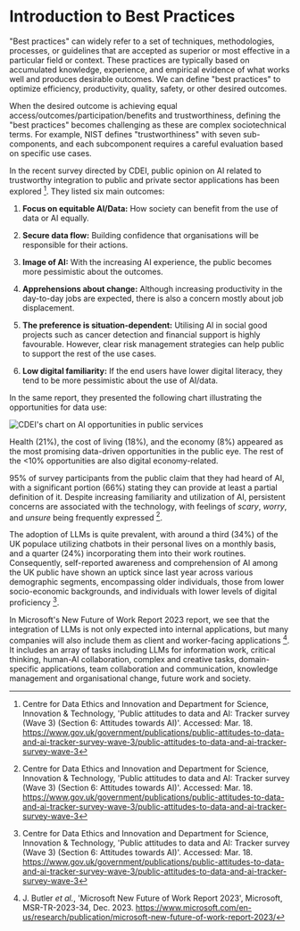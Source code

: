 # Introduction to Best Practices

"Best practices" can widely refer to a set of techniques, methodologies, processes, or guidelines that are accepted as superior or most effective in a particular field or context. These practices are typically based on accumulated knowledge, experience, and empirical evidence of what works well and produces desirable outcomes. We can define "best practices" to optimize efficiency, productivity, quality, safety, or other desired outcomes.

When the desired outcome is achieving equal access/outcomes/participation/benefits and trustworthiness, defining the "best practices" becomes challenging as these are complex sociotechnical terms. For example, NIST defines "trustworthiness" with seven sub-components, and each subcomponent requires a careful evaluation based on specific use cases.

In the recent survey directed by CDEI, public opinion on AI related to trustworthy integration to public and private sector applications has been explored [^1]. They listed six main outcomes:

1.  **Focus on equitable AI/Data:** How society can benefit from the use of data or AI equally.

2.  **Secure data flow:** Building confidence that organisations will be responsible for their actions.

3.  **Image of AI:** With the increasing AI experience, the public becomes more pessimistic about the outcomes.

4.  **Apprehensions about change:** Although increasing productivity in the day-to-day jobs are expected, there is also a concern mostly about job displacement.

5.  **The preference is situation-dependent:** Utilising AI in social good projects such as cancer detection and financial support is highly favourable. However, clear risk management strategies can help public to support the rest of the use cases.

6.  **Low digital familiarity:** If the end users have lower digital literacy, they tend to be more pessimistic about the use of AI/data.

In the same report, they presented the following chart illustrating the opportunities for data use:

![CDEI's chart on AI opportunities in public services](https://assets.publishing.service.gov.uk/media/656f2ea50f12ef07a53e0268/Slide2.SVG)

Health (21%), the cost of living (18%), and the economy (8%) appeared as
the most promising data-driven opportunities in the public eye. The rest
of the <10% opportunities are also digital economy-related.

95% of survey participants from the public claim that they had heard of
AI, with a significant portion (66%) stating they can provide at least a
partial definition of it. Despite increasing familiarity and utilization
of AI, persistent concerns are associated with the technology, with
feelings of *scary*, *worry*, and *unsure* being frequently expressed
[^1].

The adoption of LLMs is quite prevalent, with around a third (34%) of
the UK populace utilizing chatbots in their personal lives on a monthly
basis, and a quarter (24%) incorporating them into their work routines.
Consequently, self-reported awareness and comprehension of AI among the
UK public have shown an uptick since last year across various
demographic segments, encompassing older individuals, those from lower
socio-economic backgrounds, and individuals with lower levels of digital
proficiency [^1].

In Microsoft's New Future of Work Report 2023 report, we see that the
integration of LLMs is not only expected into internal applications, but
many companies will also include them as client and worker-facing
applications [^2]. It includes an array of tasks including LLMs for
information work, critical thinking, human-AI collaboration, complex and
creative tasks, domain-specific applications, team collaboration and
communication, knowledge management and organisational change, future
work and society.


[^1]: Centre for Data Ethics and Innovation and Department for Science,
Innovation & Technology, 'Public attitudes to data and AI: Tracker
survey (Wave 3) (Section 6: Attitudes towards AI)'. Accessed: Mar. 18.
<https://www.gov.uk/government/publications/public-attitudes-to-data-and-ai-tracker-survey-wave-3/public-attitudes-to-data-and-ai-tracker-survey-wave-3>

[^2]: J. Butler *et al.*, 'Microsoft New Future of Work Report 2023',
Microsoft, MSR-TR-2023-34, Dec. 2023.
<https://www.microsoft.com/en-us/research/publication/microsoft-new-future-of-work-report-2023/>